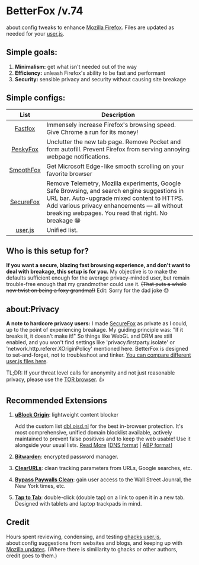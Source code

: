 # BetterFox /v.74
about:config tweaks to enhance [Mozilla Firefox](https://www.mozilla.org/en-US/firefox/new/ "Firefox Homepage"). Files are updated as needed for your [user.js](http://kb.mozillazine.org/User.js_file).


## Simple goals:
1) **Minimalism:** get what isn't needed out of the way
2) **Efficiency:** unleash Firefox's ability to be fast and performant
3) **Security:** sensible privacy and security without causing site breakage


## Simple configs:
   
| List      | Description |
|:---------:|-------------|
| [Fastfox](https://raw.githubusercontent.com/yokoffing/Better-Fox/master/FastFox.js)   | Immensely increase Firefox's browsing speed. Give Chrome a run for its money!|
| [PeskyFox](https://raw.githubusercontent.com/yokoffing/Better-Fox/master/PeskyFox.js)  | Unclutter the new tab page. Remove Pocket and form autofill. Prevent Firefox from serving annoying webpage notifications.|
| [SmoothFox](https://raw.githubusercontent.com/yokoffing/Better-Fox/master/SmoothFox.js) | Get Microsoft Edge-like smooth scrolling on your favorite browser|
| [SecureFox](https://raw.githubusercontent.com/yokoffing/Better-Fox/master/SecureFox.js) | Remove Telemetry, Mozilla experiments, Google Safe Browsing, and search engine suggestions in URL bar. Auto-upgrade mixed content to HTTPS. Add various privacy enhancements — all without breaking webpages. You read that right. No breakage 😁 |
| [user.js](https://raw.githubusercontent.com/yokoffing/Better-Fox/master/user.js) | Unified list. |

## Who is this setup for?
**If you want a secure, blazing fast browsing experience, and don't want to deal with breakage, this setup is for you.** My objective is to make the defaults sufficient enough for the average privacy-minded user, but remain trouble-free enough that my grandmother could use it. <strike>(That puts a whole new twist on being a foxy grandma!)</strike> Edit: Sorry for the dad joke 😓


## about:Privacy
**A note to hardcore privacy users:** I made [SecureFox](https://github.com/yokoffing/Better-Fox/blob/master/SecureFox.js) as private as I could, up to the point of experiencing breakage. My guiding principle was: "If it breaks it, it doesn't make it!" So things like WebGL and DRM are still enabled, and you won't find settings like 'privacy.firstparty.isolate' or 'network.http.referer.XOriginPolicy' mentioned here. BetterFox is designed to set-and-forget, not to troubleshoot and tinker. [You can compare different user.js files here](https://yokoffing.github.io/compare-user.js/).

TL;DR: If your threat level calls for anonymity and not just reasonable privacy, please use the [TOR browser](https://www.torproject.org). 👍


## Recommended Extensions
1. **[uBlock Origin](https://addons.mozilla.org/en-US/firefox/addon/ublock-origin/)**: lightweight content blocker

   Add the custom list [dbl.oisd.nl](https://abp.oisd.nl/) for the best in-browser protection. It's most comprehensive, unified domain blocklist available, actively maintained to prevent false positives and to keep the web usable! Use it alongside your usual lists. [Read More](https://www.reddit.com/r/oisd_blocklist/comments/dwxgld/dbloisdnl_internets_1_domain_blocklist/?sort=new) [[DNS format](https://dbl.oisd.nl) | [ABP format](https://abp.oisd.nl)]

2. **[Bitwarden](https://addons.mozilla.org/en-US/firefox/addon/bitwarden-password-manager)**: encrypted password manager.

3. **[ClearURLs](https://addons.mozilla.org/en-US/firefox/addon/clearurls)**: clean tracking parameters from URLs, Google searches, etc.

4. **[Bypass Paywalls Clean](https://github.com/magnolia1234/bypass-paywalls-firefox-clean#bypass-paywalls-clean-for-firefox)**: gain user access to the Wall Street Jounral, the New York times, etc.

5. **[Tap to Tab](https://addons.mozilla.org/en-US/firefox/addon/tap-to-tab)**: double-click (double tap) on a link to open it in a new tab. Designed with tablets and laptop trackpads in mind.


## Credit
Hours spent reviewing, condensing, and testing [ghacks user.js](https://github.com/ghacksuserjs/ghacks-user.js), about:config suggestions from websites and blogs, and keeping up with [Mozilla updates](https://wiki.mozilla.org/Firefox/Roadmap/Updates). (Where there is similiarity to ghacks or other authors, credit goes to them.)

